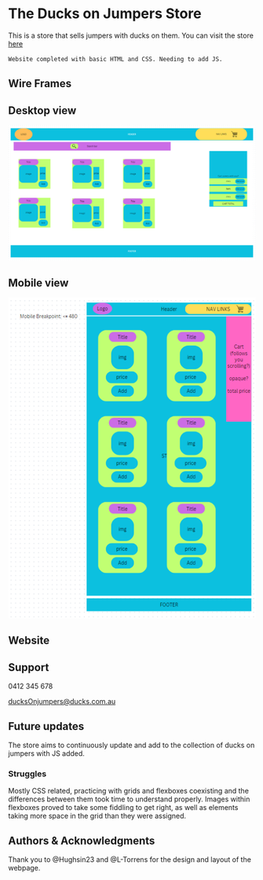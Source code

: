 # The Ducks on Jumpers Store

This is a store that sells jumpers with ducks on them.
You can visit the store [here](https://l-torrens.github.io/duck-store/)

```bash
Website completed with basic HTML and CSS. Needing to add JS.
```
## Wire Frames

 
Desktop view
--------
![Screenshot of desktop view wire frame](Wire%20Frame%20(Laptop).png)

Mobile view
---------
![Screenshot of mobile breakpoint wire frame](Wire%20Frame%20(Mobile).png)



## Website



## Support
0412 345 678

ducksOnjumpers@ducks.com.au


## Future updates
The store aims to continuously update and add to the collection of ducks on jumpers with JS added.

### Struggles
Mostly CSS related, practicing with grids and flexboxes coexisting and the differences between them took time to understand properly. Images within flexboxes proved to take some fiddling to get right, as well as elements taking more space in the grid than they were assigned. 

## Authors & Acknowledgments
Thank you to @Hughsin23 and @L-Torrens for the design and layout of the webpage. 